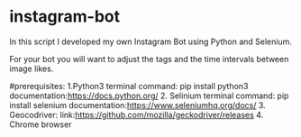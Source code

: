 # instagram-bot

In this script I developed my own Instagram Bot using Python and Selenium. 

For your bot you will want to adjust the tags and the time intervals between image likes. 

#prerequisites:
1.Python3
 terminal command: pip install python3
 documentation:https://docs.python.org/
2. Selinium
  terminal command: pip install selenium
  documentation:https://www.seleniumhq.org/docs/
3. Geocodriver:
   link:https://github.com/mozilla/geckodriver/releases
4. Chrome browser   
